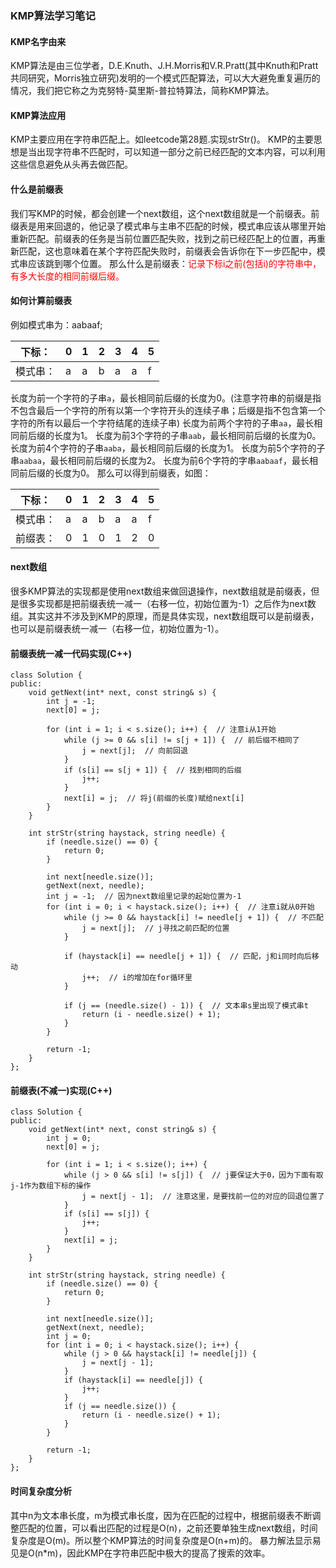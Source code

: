 ### KMP算法学习笔记
#### KMP名字由来
KMP算法是由三位学者，D.E.Knuth、J.H.Morris和V.R.Pratt(其中Knuth和Pratt共同研究，Morris独立研究)发明的一个模式匹配算法，可以大大避免重复遍历的情况，我们把它称之为克努特-莫里斯-普拉特算法，简称KMP算法。
#### KMP算法应用
KMP主要应用在字符串匹配上。如leetcode第28题.实现strStr()。
KMP的主要思想是当出现字符串不匹配时，可以知道一部分之前已经匹配的文本内容，可以利用这些信息避免从头再去做匹配。
#### 什么是前缀表
我们写KMP的时候，都会创建一个next数组，这个next数组就是一个前缀表。前缀表是用来回退的，他记录了模式串与主串不匹配的时候，模式串应该从哪里开始重新匹配。前缀表的任务是当前位置匹配失败，找到之前已经匹配上的位置，再重新匹配，这也意味着在某个字符匹配失败时，前缀表会告诉你在下一步匹配中，模式串应该跳到哪个位置。
那么什么是前缀表：<font color = 'red'>记录下标i之前(包括i)的字符串中，有多大长度的相同前缀后缀。</font>
#### 如何计算前缀表
例如模式串为：aabaaf;

|下标：| 0 | 1 | 2 | 3 | 4 | 5 |
|---  | ---|---|---|---|---|---|
|模式串：|a|a|b|a|a|f|

长度为前一个字符的子串`a`，最长相同前后缀的长度为0。(注意字符串的前缀是指不包含最后一个字符的所有以第一个字符开头的连续子串；后缀是指不包含第一个字符的所有以最后一个字符结尾的连续子串)
长度为前两个字符的子串`aa`，最长相同前后缀的长度为1。
长度为前3个字符的子串`aab`，最长相同前后缀的长度为0。
长度为前4个字符的子串`aaba`，最长相同前后缀的长度为1。
长度为前5个字符的子串`aabaa`，最长相同前后缀的长度为2。
长度为前6个字符的字串`aabaaf`，最长相同前后缀的长度为0。
那么可以得到前缀表，如图：

|下标：| 0 | 1 | 2 | 3 | 4 | 5 |
|---  | ---|---|---|---|---|---|
|模式串：|a|a|b|a|a|f|
|前缀表：|0|1|0|1|2|0|

#### next数组
很多KMP算法的实现都是使用next数组来做回退操作，next数组就是前缀表，但是很多实现都是把前缀表统一减一（右移一位，初始位置为-1）之后作为next数组。其实这并不涉及到KMP的原理，而是具体实现，next数组既可以是前缀表，也可以是前缀表统一减一（右移一位，初始位置为-1）。
#### 前缀表统一减一代码实现(C++)
```JavaScript{.line-numbers}
class Solution {
public:
    void getNext(int* next, const string& s) {
        int j = -1;
        next[0] = j;

        for (int i = 1; i < s.size(); i++) {  // 注意i从1开始
            while (j >= 0 && s[i] != s[j + 1]) {  // 前后缀不相同了
                j = next[j];  // 向前回退
            }
            if (s[i] == s[j + 1]) {  // 找到相同的后缀
                j++;
            }
            next[i] = j;  // 将j(前缀的长度)赋给next[i]
        }
    }

    int strStr(string haystack, string needle) {
        if (needle.size() == 0) {
            return 0;
        }

        int next[needle.size()];
        getNext(next, needle);
        int j = -1;  // 因为next数组里记录的起始位置为-1
        for (int i = 0; i < haystack.size(); i++) {  // 注意i就从0开始
            while (j >= 0 && haystack[i] != needle[j + 1]) {  // 不匹配
                j = next[j];  // j寻找之前匹配的位置
            }

            if (haystack[i] == needle[j + 1]) {  // 匹配，j和i同时向后移动
                j++;  // i的增加在for循环里
            }

            if (j == (needle.size() - 1)) {  // 文本串s里出现了模式串t
                return (i - needle.size() + 1);
            }
        }

        return -1;
    }
};
```
#### 前缀表(不减一)实现(C++)
```JavaScript{.line-numbers}
class Solution {
public:
    void getNext(int* next, const string& s) {
        int j = 0;
        next[0] = j;

        for (int i = 1; i < s.size(); i++) {
            while (j > 0 && s[i] != s[j]) {  // j要保证大于0，因为下面有取j-1作为数组下标的操作
                j = next[j - 1];  // 注意这里，是要找前一位的对应的回退位置了
            }
            if (s[i] == s[j]) {
                j++;
            }
            next[i] = j;
        }
    }

    int strStr(string haystack, string needle) {
        if (needle.size() == 0) {
            return 0;
        }

        int next[needle.size()];
        getNext(next, needle);
        int j = 0;
        for (int i = 0; i < haystack.size(); i++) {
            while (j > 0 && haystack[i] != needle[j]) {
                j = next[j - 1];  
            }
            if (haystack[i] == needle[j]) {
                j++;
            }
            if (j == needle.size()) {
                return (i - needle.size() + 1);
            }
        }

        return -1;
    }
};
```
#### 时间复杂度分析
其中n为文本串长度，m为模式串长度，因为在匹配的过程中，根据前缀表不断调整匹配的位置，可以看出匹配的过程是O(n)，之前还要单独生成next数组，时间复杂度是O(m)。所以整个KMP算法的时间复杂度是O(n+m)的。
暴力解法显示易见是O(n*m)，因此KMP在字符串匹配中极大的提高了搜索的效率。



